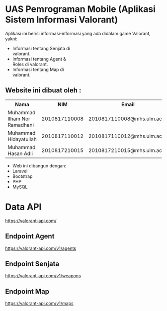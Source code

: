 # UAS Pemrograman Mobile (Aplikasi Sistem Informasi Valorant)

Aplikasi ini berisi informasi-informasi yang ada didalam game Valorant, yakni:
<div class="m-3">
    <ul class="list-group" style="width: 40%">
        <li class="list-group-item">Informasi tentang Senjata di valorant.</li>
        <li class="list-group-item">Informasi tentang Agent & Roles di valorant.</li>
        <li class="list-group-item">Informasi tentang Map di valorant.</li>
    </ul>
</div>

## Website ini dibuat oleh : 
<table class="table tabel-stripped table-dark border">
    <tr>
        <th>Nama</th>
        <th>NIM</th>
        <th>Email</th>
    </tr>
    <tr>
        <td>Muhammad Ilham Nor Ramadhani</td>
        <td>2010817110008</td>
        <td>2010817110008@mhs.ulm.ac.id</td>
    </tr>
    <tr>
        <td>Muhammad Hidayatullah</td>
        <td>2010817110012</td>
        <td>2010817110012@mhs.ulm.ac.id</td>
    </tr>
    <tr>
        <td>Muhammad Hasan Adli</td>
        <td>2010817210015</td>
        <td>2010817210015@mhs.ulm.ac.id</td>
    </tr>
</table>
    
<div class="m-3">
    <ul class="list-group" style="width: 40%">
        <li class="list-group-item bg-dark text-white">Web ini dibangun dengan:</li>
        <li class="list-group-item">Laravel</li>
        <li class="list-group-item">Bootstrap</li>
        <li class="list-group-item">PHP</li>
        <li class="list-group-item">MySQL</li>
    </ul>
</div>

# Data API
https://valorant-api.com/

## Endpoint Agent
https://valorant-api.com/v1/agents
## Endpoint Senjata
https://valorant-api.com/v1/weapons
## Endpoint Map
https://valorant-api.com/v1/maps
